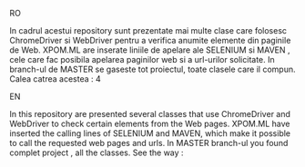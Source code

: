 RO

In cadrul acestui repository sunt prezentate mai multe clase care folosesc ChromeDriver si WebDriver pentru a verifica anumite elemente din paginile de Web.
XPOM.ML are inserate liniile de apelare ale SELENIUM si MAVEN , cele care fac posibila apelarea paginilor web si a url-urilor solicitate. 
In branch-ul de MASTER se gaseste tot proiectul, toate clasele care il compun. Calea catrea acestea :
4



EN

In this repository are presented several classes that use ChromeDriver and WebDriver to check certain elements from the Web pages.
XPOM.ML have inserted the calling lines of SELENIUM and MAVEN, which make it possible to call the requested web pages and urls.
In MASTER branch-ul you found complet project , all the classes. See the way :

